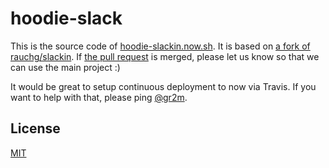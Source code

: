 # hoodie-slack

This is the source code of [hoodie-slackin.now.sh](https://hoodie-slackin.now.sh/).
It is based on [a fork of rauchg/slackin](https://github.com/szkl/slackin/tree/too-many-requests).
If [the pull request](https://github.com/rauchg/slackin/pull/303) is merged, please let us know so that we can use the main project :)

It would be great to setup continuous deployment to now via Travis. If you want
to help with that, please ping [@gr2m](http://github.com/gr2m).

## License

[MIT](license.md)
